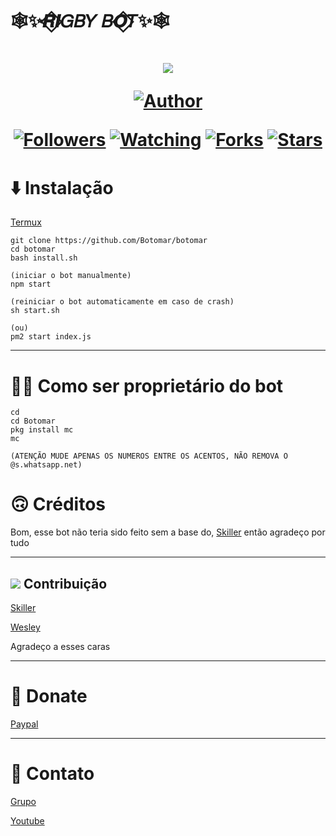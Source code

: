 # 🕸️✨𝑹⃟𝑰𝐺𝐵𝑌 𝐵𝑶⃟𝑇✨🕸️
<h1 align="center">
    <p>
        <img src= "https://thumbs.gfycat.com/DapperScrawnyBorderterrier-size_restricted.gif">
    </p>
    <p>
        <a href="https://github.com/Botomar1/botomar1"><img title="Author"    src="https://img.shields.io/badge/botomar-purple.svg?style=for-the-badge&logo=github"></a>
    </p>
    <p>
        <a href="https://github.com/Botomar/followers"><img title="Followers" src="https://img.shields.io/github/followers/Botomar?color=blue&style=flat-square"></a>
        <a href="https://github.com/mhankbarbar/termux-wabot/watchers"><img title="Watching" src="https://img.shields.io/github/watchers/mhankbarbar/termux-wabot?label=Watchers&color=blue&style=flat-square"></a>
        <a href="https://github.com/mhankbarbar/termux-wabot/network/members"><img title="Forks" src="https://img.shields.io/github/forks/mhankbarbar/termux-wabot?color=blue&style=flat-square"></a>
        <a href="https://github.com/mhankbarbar/termux-wabot/stargazers/"><img title="Stars" src="https://img.shields.io/github/stars/mhankbarbar/termux-wabot?color=blue&style=flat-square"></a>
    </p>
</h1>

# ⬇️ Instalação

[Termux](https://play.google.com/store/apps/details?id=com.termux&hl=pt_BR&gl=US)

```
git clone https://github.com/Botomar/botomar
cd botomar
bash install.sh

(iniciar o bot manualmente)
npm start

(reiniciar o bot automaticamente em caso de crash)
sh start.sh

(ou)
pm2 start index.js

```
---
# 🙋‍♂️ Como ser proprietário do bot
```
cd
cd Botomar
pkg install mc
mc

(ATENÇÃO MUDE APENAS OS NUMEROS ENTRE OS ACENTOS, NÃO REMOVA O @s.whatsapp.net)
```
# 🙃 Créditos
Bom, esse bot não teria sido feito sem a base do, [Skiller](https://youtube.com/c/SkillerOfc) então agradeço por tudo

---

## <img src="https://thumbs.gfycat.com/TautHauntingKangaroo-size_restricted.gif"> Contribuição

[Skiller](https://youtube.com/c/SkillerOfc)

[Wesley](https://api.whatsapp.com/send/?phone=%2B554288914327&text&app_absent=0)

Agradeço a esses caras 

---

# 💸 Donate
[Paypal](https://www.paypal.com/donate?business=72QN6DV3J23T8&no_recurring=0&item_name=Doa%C3%A7%C3%A3o+&currency_code=BRL)

---
# 🤝 Contato

[Grupo](https://chat.whatsapp.com/K8f5YtGupkK7LhgarKYmjg)

[Youtube](https://youtube.com/channel/UCELGEXRFguEnOl8tiUufzRQ)


